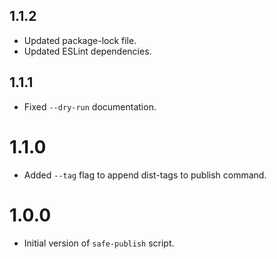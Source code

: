 ## 1.1.2

- Updated package-lock file.
- Updated ESLint dependencies.

## 1.1.1

- Fixed `--dry-run` documentation.

# 1.1.0

- Added `--tag` flag to append dist-tags to publish command.

# 1.0.0

- Initial version of `safe-publish` script.
